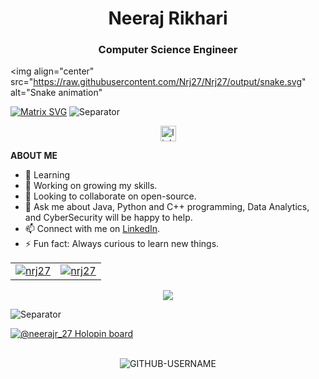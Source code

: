 <h1 align="center">Neeraj Rikhari</h1>
<h3 align="center">Computer Science Engineer</h3>

<img align="center" src="https://raw.githubusercontent.com/Nrj27/Nrj27/output/snake.svg" alt="Snake animation"

  [![Matrix SVG](https://raw.githubusercontent.com/rodrigograca31/rodrigograca31/master/matrix.svg)](https://www.youtube.com/watch?v=SDkAGkd4NLc) 
![Separator](./borderseperator.gif)


<p align="Center">
<a href="https://linkedin.com/in/neerajrikhari" target="blank">
  <img src="https://img.shields.io/static/v1?message=LinkedIn&logo=linkedin&label=&color=0077B5&logoColor=white&labelColor=&style=for-the-badge" height="25" alt="linkedin logo"  /> <a/>
</p>


**ABOUT ME**<br>
- 🌱 Learning 
- 🔭 Working on growing my skills.
- 👯 Looking to collaborate on open-source.
- 💬 Ask me about Java, Python and C++ programming, Data Analytics, and CyberSecurity will be happy to help.
- 📫 Connect with me on [LinkedIn]([https://www.linkedin.com/in/ishika-punchariya-7a286121b](https://www.linkedin.com/in/neerajrikhari/)).
- ⚡ Fun fact: Always curious to learn new things.





<table border="0">
  <tr>
    <td>
      <a href="https://github.com/nrj27">
        <img align="center" src="https://github-readme-stats.vercel.app/api?username=nrj27&show_icons=true&locale=en" alt="nrj27" />
      </a>
    </td>
    <td>
      <a href="https://github.com/nrj27">
        <img align="center" src="https://github-readme-streak-stats.herokuapp.com/?user=nrj27&" alt="nrj27" />
      </a>
    </td>
  </tr>
</table>

<p align="center">
  <img align="center" src="https://github-readme-stats.vercel.app/api/top-langs/?username=nrj27&layout=compact" />
</p>

  ![Separator](./borderseperator.gif)
  
[![@neerajr_27 Holopin board](https://holopin.me/neerajr_27)](https://holopin.io/@neerajr_27)

<p align = "center">
  <br>
  <img src="https://komarev.com/ghpvc/?username=Nrj27&label=PROFILE+VIEWS&color=green&style=plastic" alt="GITHUB-USERNAME" />
</p>

